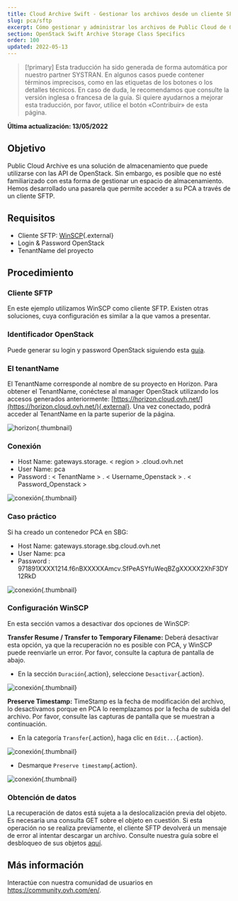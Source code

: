 ```yaml
---
title: Cloud Archive Swift - Gestionar los archivos desde un cliente SFTP/SCP
slug: pca/sftp
excerpt: Cómo gestionar y administrar los archivos de Public Cloud de OVH
section: OpenStack Swift Archive Storage Class Specifics
order: 100
updated: 2022-05-13
---
```


> [!primary]
> Esta traducción ha sido generada de forma automática por nuestro partner SYSTRAN. En algunos casos puede contener términos imprecisos, como en las etiquetas de los botones o los detalles técnicos. En caso de duda, le recomendamos que consulte la versión inglesa o francesa de la guía. Si quiere ayudarnos a mejorar esta traducción, por favor, utilice el botón «Contribuir» de esta página.
> 

**Última actualización: 13/05/2022**

## Objetivo

Public Cloud Archive es una solución de almacenamiento que puede utilizarse con las API de OpenStack. Sin embargo, es posible que no esté familiarizado con esta forma de gestionar un espacio de almacenamiento. Hemos desarrollado una pasarela que permite acceder a su PCA a través de un cliente SFTP.


## Requisitos

- Cliente SFTP: [WinSCP](https://winscp.net/eng/download.php){.external}
- Login & Password OpenStack
- TenantName del proyecto

## Procedimiento

### Cliente SFTP

En este ejemplo utilizamos WinSCP como cliente SFTP. Existen otras soluciones, cuya configuración es similar a la que vamos a presentar.


### Identificador OpenStack

Puede generar su login y password OpenStack siguiendo esta [guía](https://docs.ovh.com/us/es/public-cloud/crear-y-eliminar-un-usuario-de-openstack/).


### El tenantName

El TenantName corresponde al nombre de su proyecto en Horizon. Para obtener el TenantName, conéctese al manager OpenStack utilizando los accesos generados anteriormente: [https://horizon.cloud.ovh.net/](https://horizon.cloud.ovh.net/){.external}. Una vez conectado, podrá acceder al TenantName en la parte superior de la página.


![horizon](images/image1.png){.thumbnail}


### Conexión

- Host Name: gateways.storage. < region > .cloud.ovh.net
- User Name: pca
- Password : < TenantName > . < Username_Openstack > . < Password_Openstack >


![conexión](images/image2.png){.thumbnail}


### Caso práctico

Si ha creado un contenedor PCA en SBG:

- Host Name: gateways.storage.sbg.cloud.ovh.net
- User Name: pca
- Password : 971891XXXX1214.f6nBXXXXXAmcv.SfPeASYfuWeqBZgXXXXX2XhF3DY12RkD


![conexión](images/image3.png){.thumbnail}


### Configuración WinSCP
En esta sección vamos a desactivar dos opciones de WinSCP:

**Transfer Resume / Transfer to Temporary Filename:** Deberá desactivar esta opción, ya que la recuperación no es posible con PCA, y WinSCP puede reenviarle un error. Por favor, consulte la captura de pantalla de abajo.

- En la sección `Duración`{.action}, seleccione `Desactivar`{.action}.


![conexión](images/conf1.png){.thumbnail}

**Preserve Timestamp:** TimeStamp es la fecha de modificación del archivo, lo desactivamos porque en PCA lo reemplazamos por la fecha de subida del archivo. Por favor, consulte las capturas de pantalla que se muestran a continuación.

- En la categoría `Transfer`{.action}, haga clic en `Edit...`{.action}.


![conexión](images/conf2.png){.thumbnail}

- Desmarque `Preserve timestamp`{.action}.


![conexión](images/conf3.png){.thumbnail}


### Obtención de datos
La recuperación de datos está sujeta a la deslocalización previa del objeto. Es necesaria una consulta GET sobre el objeto en cuestión. Si esta operación no se realiza previamente, el cliente SFTP devolverá un mensaje de error al intentar descargar un archivo. Consulte nuestra guía sobre el desbloqueo de sus objetos [aquí](https://docs.ovh.com/us/es/storage/pca/unlock/).

## Más información

Interactúe con nuestra comunidad de usuarios en <https://community.ovh.com/en/>.